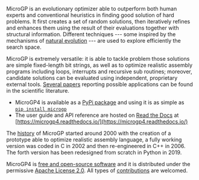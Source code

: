 MicroGP is an evolutionary optimizer able to outperform both human experts and conventional heuristics in finding good solution of hard problems. It first creates a set of random solutions, then iteratively refines and enhances them using the result of their evaluations together with structural information. Different techniques --- some inspired by the mechanisms of [natural evolution](evolution.html) --- are used to explore efficiently the search space.

MicroGP is extremely versatile: it is able to tackle problem those solutions are simple fixed-length bit strings, as well as to optimize realistic assembly programs including loops, interrupts and recursive sub routines; moreover, candidate solutions can be evaluated using independent, proprietary external tools. [Several papers](https://scholar.google.it/scholar?q=%28+MicroGP+OR+%C2%B5GP+%29+AND+%28+Squillero+OR+Tonda+%29) reporting possible applications can be found in the scientific literature.

* MicroGP4 is available as a [PyPi package](https://en.wikipedia.org/wiki/Python_Package_Index) and using it is as simple as  
[`pip install microgp`](https://pypi.org/project/microgp/) 
* The user guide and API reference are hosted on [Read the Docs](https://en.wikipedia.org/wiki/Read_the_Docs) at [https://microgp4.readthedocs.io/](https://microgp4.readthedocs.io/)

The [history](history.html) of MicroGP started around 2000 with the creation of a prototype able to optimize realistic assembly language, a fully working version was coded in C in 2002 and then re-engineered in C++ in 2006. The forth version has been redesigned from scratch in Python in 2019.

MicroGP4 is [free and open-source software](https://en.wikipedia.org/wiki/Free_and_open-source_software) and it is distributed under the permissive [Apache License 2.0](https://www.tldrlegal.com/l/apache2). All types of [contributions](contributors.html) are welcomed.

